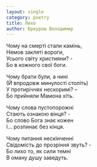 ```yaml
---
layout: single
category: poetry
title: Лихо
author: Бреурош Володимир
---
```


Чому на смерті стали камінь,   
Немов закляті вороги,   
Усього світу християни? -   
Бо в кожного свої боги.   

Чому брати були, а нині   
(Й впродовж минулості століть)   
У протиріччях нескоримі? –   
Бо прийняли Мамона хіть.   

Чому слова пустопорожні   
Стають ознакою вінця? -   
Бо слово Бога знає кожен   
І… розпинає без кінця.   

Чому питання нескінченні   
Свідомість до прозріння звуть? -   
Бо лихо то, як сили темні   
В оману душу заведуть.   
